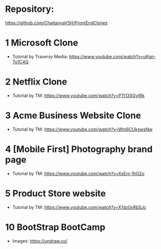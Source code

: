 # Repository: 
https://github.com/ChaitanyaVSH/FrontEndClones

# 1 Microsoft Clone
* Tutorial by Traversy Media: https://www.youtube.com/watch?v=uKgn-To1C4Q

# 2 Netflix Clone
* Tutorial by TM: https://www.youtube.com/watch?v=P7t13SGytRk

# 3 Acme Business Website Clone
* Tutorial by TM: https://www.youtube.com/watch?v=Wm6CUkswsNw

# 4 [Mobile First] Photography brand page
* Tutorial by TM: https://www.youtube.com/watch?v=XsEnj-1hG2o

# 5 Product Store website
* Tutorial by TM: https://www.youtube.com/watch?v=X1dz0xRbSJc

# 10 BootStrap BootCamp
* Images: https://undraw.co/